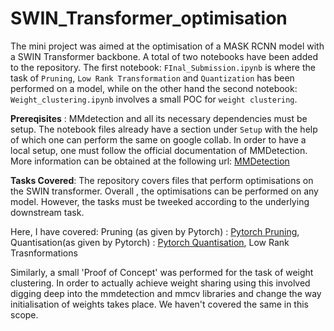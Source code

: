 # SWIN_Transformer_optimisation
The mini project was aimed at the optimisation of a MASK RCNN model with a SWIN Transformer backbone. 
A total of two notebooks have been added to the repository. 
The first notebook: `FInal_Submission.ipynb` is where the task of `Pruning`, `Low Rank Transformation` and `Quantization` has been performed on a model, while on the other hand the second notebook: `Weight_clustering.ipynb` involves a small POC for `weight clustering`.


**Prereqisites** :
MMdetection and all its necessary dependencies must be setup. The notebook files already have a section under `Setup` with the help of which one can perform the same on google collab. In order to have a local setup, one must follow the official documentation of MMDetection. More information can be obtained at the following url:
[MMDetection](https://mmdetection.readthedocs.io/en/latest/get_started.html#)

**Tasks Covered**: 
The repository covers files that perform optimisations on the SWIN transformer. Overall , the optimisations can be performed on any model. However, the tasks must be tweeked according to the underlying downstream task. 

Here, I have covered: 
Pruning (as given by Pytorch) : [Pytorch Pruning](https://pytorch.org/tutorials/intermediate/pruning_tutorial.html),
Quantisation(as given by Pytorch) : [Pytorch Quantisation](https://pytorch.org/docs/stable/quantization.html),
Low Rank Trasnformations

Similarly, a small 'Proof of Concept' was performed for the task of weight clustering. In order to actually achieve weight sharing using this involved digging deep into the mmdetection and mmcv libraries and change the way initialisation of weights takes place. We haven't covered the same in this scope.


